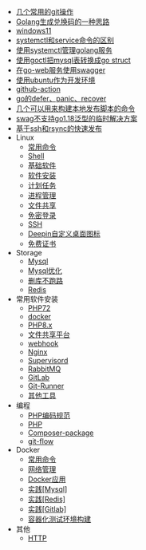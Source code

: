 - [几个常用的git操作](article/git-cmd.md)
- [Golang生成兑换码的一种思路](article/gen-redemption-code.md)
- [windows11](article/windows-active.md)
- [systemctl和service命令的区别](article/two-cmd-different.md)
- [使用systemctl管理golang服务](article/use-systemctl-manage-go-server)
- [使用goctl把mysql表转换成go struct](article/use-goctl-for-table.md)
- [在go-web服务使用swagger](article/golang-with-openapi3.md)
- [使用ubuntu作为开发环境](article/ubuntu.md)
- [github-action](article/github-action.md)
- [go的defer、panic、recover](article/go-defer-panic-recover.md)
- [几个可以用来构建本地发布脚本的命令](article/deploy2.md)
- [swag不支持go1.18泛型的临时解决方案](article/swag-unsupport-go1.18.md) 
- [基于ssh和rsync的快速发布](article/deploy.md) 
- Linux
  - [常用命令](linux/cmd.md)
  - [Shell](linux/shell.md)
  - [基础软件](linux/soft.md)
  - [软件安装](linux/install.md)
  - [计划任务](linux/crontab.md)
  - [进程管理](linux/process.md)
  - [文件共享](linux/samba.md)
  - [免密登录](linux/no-password.md)
  - [SSH](linux/ssh.md)
  - [Deepin自定义桌面图标](linux/deepin-icon.md)
  - [免费证书](linux/linux下生成免费证书.md)
- Storage
  - [Mysql](storage/mysql.md)
  - [Mysql优化](storage/MySQL优化.md)
  - [删库不跑路](storage/recovery-mysql.md)
  - [Redis](storage/redis.md)
- 常用软件安装
  - [PHP72](install/php72.md)
  - [docker](docker/install.md)
  - [PHP8.x](install/php8.md)
  - [文件共享平台](install/filesbrowser.md)
  - [webhook](install/webook.md)
  - [Nginx](install/soft-nginx.md)
  - [Supervisord](install/soft-supervisord.md)
  - [RabbitMQ](install/rabbitmq.md)
  - [GitLab](install/gitlab.md)
  - [Git-Runner](install/git-runner.md)
  - [其他工具](install/other.md)
- 编程
  - [PHP编码规范](program/standard-php7.md)
  - [PHP](program/php.md)
  - [Composer-package](program/composer-package.md)
  - [git-flow](program/gitflow.md)
- Docker
  - [常用命令](docker/cmd.md)
  - [网络管理](docker/network.md)
  - [Docker应用](docker/usages.md)
  - [实践[Mysql]](docker/docker-mysql.md)
  - [实践[Redis]](docker/docker-redis.md)
  - [实践[Gitlab]](docker/docker-gitlab.md)
  - [容器化测试环境构建](docker/test.md)
- 其他
  - [HTTP](other/http.md)
